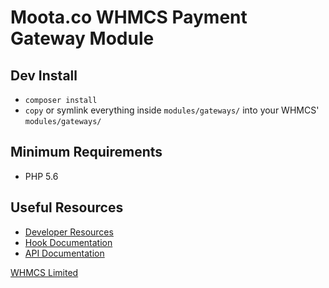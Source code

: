 # Moota.co WHMCS Payment Gateway Module

## Dev Install ##
- `composer install`
- `copy` or symlink everything inside `modules/gateways/` into your WHMCS' 
  `modules/gateways/`

## Minimum Requirements ##

- PHP 5.6

## Useful Resources
* [Developer Resources](https://developers.whmcs.com/)
* [Hook Documentation](https://developers.whmcs.com/hooks/)
* [API Documentation](https://developers.whmcs.com/api/)

[WHMCS Limited](https://www.whmcs.com)

